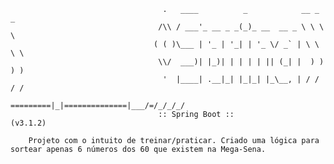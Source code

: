                                      .   ____          _            __ _ _
                                     /\\ / ___'_ __ _ _(_)_ __  __ _ \ \ \ \
                                    ( ( )\___ | '_ | '_| | '_ \/ _` | \ \ \ \
                                     \\/  ___)| |_)| | | | | || (_| |  ) ) ) )
                                      '  |____| .__|_| |_|_| |_\__, | / / / /
                                     =========|_|==============|___/=/_/_/_/
                                     :: Spring Boot ::                (v3.1.2)

        Projeto com o intuito de treinar/praticar. Criado uma lógica para sortear apenas 6 números dos 60 que existem na Mega-Sena.
